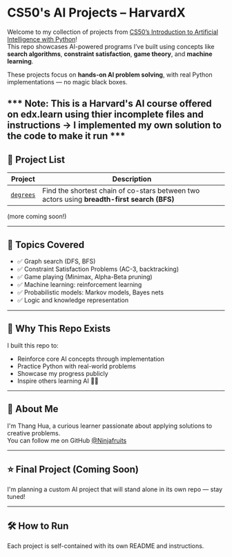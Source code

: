 # CS50's AI Projects – HarvardX

Welcome to my collection of projects from [CS50’s Introduction to Artificial Intelligence with Python](https://cs50.harvard.edu/ai/)!  
This repo showcases AI-powered programs I’ve built using concepts like **search algorithms**, **constraint satisfaction**, **game theory**, and **machine learning**.

These projects focus on **hands-on AI problem solving**, with real Python implementations — no magic black boxes.

*** Note: This is a Harvard's AI course offered on edx.learn using thier incomplete files and instructions -> I implemented my own solution to the code to make it run ***
---

## 📂 Project List

| Project | Description |
|--------|-------------|
| [`degrees`](./degrees) | Find the shortest chain of co-stars between two actors using **breadth-first search (BFS)** |
(more coming soon!)

---

## 🧠 Topics Covered

- ✅ Graph search (DFS, BFS)
- ✅ Constraint Satisfaction Problems (AC-3, backtracking)
- ✅ Game playing (Minimax, Alpha-Beta pruning)
- ✅ Machine learning: reinforcement learning
- ✅ Probabilistic models: Markov models, Bayes nets
- ✅ Logic and knowledge representation

---

## 🚀 Why This Repo Exists

I built this repo to:
- Reinforce core AI concepts through implementation
- Practice Python with real-world problems
- Showcase my progress publicly
- Inspire others learning AI 🧑‍💻

---

## 👋 About Me

I'm Thang Hua, a curious learner passionate about applying solutions to creative problems.  
You can follow me on GitHub [@Ninjafruits](https://github.com/Ninjafruits)

---

## ⭐ Final Project (Coming Soon)

I'm planning a custom AI project that will stand alone in its own repo — stay tuned!

---

## 🛠 How to Run

Each project is self-contained with its own README and instructions.
